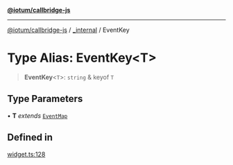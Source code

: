 [**@iotum/callbridge-js**](../../README.md)

***

[@iotum/callbridge-js](../../README.md) / [\_internal](../README.md) / EventKey

# Type Alias: EventKey\<T\>

> **EventKey**\<`T`\>: `string` & keyof `T`

## Type Parameters

• **T** *extends* [`EventMap`](EventMap.md)

## Defined in

[widget.ts:128](https://github.com/iotum/callbridge-js/blob/d0dfc94e8f5dfc8239b4ec067f283823bb09beee/src/widget.ts#L128)

